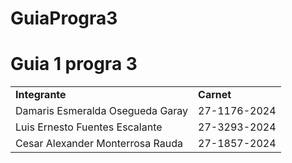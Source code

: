 # GuiaProgra3
# Guia 1 progra 3
<table>
  <tr>
    <td><strong>Integrante</strong></td>
    <td><strong>Carnet</strong></td>
  </tr>
  <tr>
    <td>Damaris Esmeralda Osegueda Garay</td>
    <td>27-1176-2024</td>
  </tr>
  <tr>
    <td>Luis Ernesto Fuentes Escalante</td>
    <td>27-3293-2024</td>
  </tr>
  <tr>
    <td>Cesar Alexander Monterrosa Rauda</td>
    <td>27-1857-2024</td>
  </tr>
</table>
